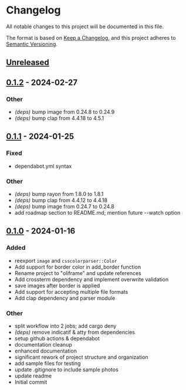 # Changelog
All notable changes to this project will be documented in this file.

The format is based on [Keep a Changelog](https://keepachangelog.com/en/1.0.0/),
and this project adheres to [Semantic Versioning](https://semver.org/spec/v2.0.0.html).

## [Unreleased](https://github.com/calteran/oliframe/compare/v0.1.0...HEAD)

## [0.1.2](https://github.com/calteran/oliframe/compare/v0.1.1...v0.1.2) - 2024-02-27

### Other
- *(deps)* bump image from 0.24.8 to 0.24.9
- *(deps)* bump clap from 4.4.18 to 4.5.1

## [0.1.1](https://github.com/calteran/oliframe/compare/v0.1.0...v0.1.1) - 2024-01-25

### Fixed
- dependabot.yml syntax

### Other
- *(deps)* bump rayon from 1.8.0 to 1.8.1
- *(deps)* bump clap from 4.4.12 to 4.4.18
- *(deps)* bump image from 0.24.7 to 0.24.8
- add roadmap section to README.md; mention future --watch option

## [0.1.0](https://github.com/calteran/oliframe/releases/tag/v0.1.0) - 2024-01-16

### Added
- reexport `image` and `csscolorparser::Color`
- Add support for border color in add_border function
- Rename project to "oliframe" and update references
- Add crossterm dependency and implement overwrite validation
- save images after border is applied
- Add support for accepting multiple file formats
- Add clap dependency and parser module

### Other
- split workflow into 2 jobs; add cargo deny
- *(deps)* remove indicatif & atty from dependencies
- setup github actions & dependabot
- documentation cleanup
- enhanced documentation
- significant rework of project structure and organization
- add sample files for testing
- update .gitignore to include sample photos
- update readme
- Initial commit
